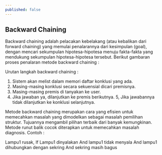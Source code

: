 ```yaml
---
published: false
---
```

## Backward Chaining

Backward chaining adalah pelacakan kebelakang (atau kebalikan dari forward chaining) yang memulai penalarannya dari kesimpulan (goal), dengan mencari sekumpulan hipotesa-hipotesa menuju fakta-fakta yang mendukung sekumpulan hipotesa-hipotesa tersebut. Berikut gambaran proses penalaran metode backward chaining :  

Urutan langkah backward chaining :
1. Sistem akan melist dalam memori daftar konklusi yang ada.
2. Masing-masing konklusi secara sekuensial dicari premisnya.
3. Masing-masing premis di tanyakan ke user.
4. Jika jawaban ya, dilanjutkan ke premis berikutnya.
5, Jika jawabannya tidak dilanjutkan ke konklusi selanjutnya.

Metode backward chaining merupakan cara yang efisien untuk memecahkan masalah yang dimodelkan  sebagai masalah pemilihan struktur. Tujuannya mengambil pilihan terbaik dari banyak kemungkinan. Metode runut balik cocok diterapkan untuk memecahkan masalah diagnosis. Contoh :  

Lampu1 rusak,
If Lampu1 dinyalakan
And lampu1 tidak menyala
And lampu1 dihubungkan dengan sekring
And sekring masih bagus
